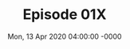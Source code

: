 ---
title: Episode 01X
date: Mon, 13 Apr 2020 04:00:00 -0000
eptype: full
episode_number: 2

# provide these
alm_description: 

# find these
show_source: ex Ezra Klein Show
original_title: as appears in the source feed
original_subtitle: as appears in the source feed
original_description: "as appears in the source feed.  Escape quotes"
podcast_url: "some url"
audio_type: "audio/mpeg for mp3"
duration: "format as 3600 or 14:45"
---